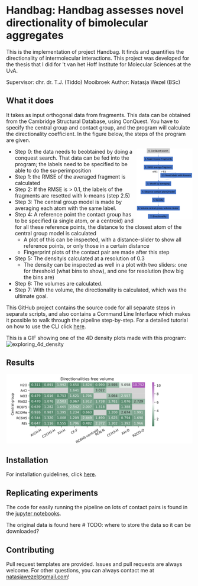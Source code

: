 # Handbag: Handbag assesses novel directionality of bimolecular aggregates
This is the implementation of project Handbag. It finds and quantifies the directionality of intermolecular interactions. This project was developed for the thesis that I did for 't van het Hoff Institute for Molecular Sciences at the UvA.

Supervisor: dhr. dr. T.J. (Tiddo) Mooibroek
Author: Natasja Wezel (BSc)

## What it does
It takes as input orthogonal data from fragments. This data can be obtained from the Cambridge Structural Database, using ConQuest. You have to specify the central group and contact group, and the program will calculate the directionality coefficient. In the figure below, the steps of the program are given.

<img align="right" src="figures/pipeline.png" width=30%>

* Step  0: the  data  needs  to  beobtained by doing a conquest search. That  data  can  be  fed into the program;  the labels need to be specified to be able to do the su-perimposition
* Step 1: the RMSE  of  the  averaged  fragment  is calculated
* Step 2: If the RMSE is > 0.1, the labels of the fragments are resetted with k-means (step 2.5)
* Step 3: The central group model is made by averaging each atom with the same label. 
* Step 4: A reference point the contact group has to be specified (a single atom, or a centroid) and for all these reference points, the distance to the closest atom of the central group model is calculated 
    * A plot of this can be inspected, with a distance-slider to show all reference points, or only those in a certain distance
    * Fingerprint plots of the contact pair are made after this step
* Step 5: The densityis calculated at a resolution of 0.3
    * The density can be inspected as well in a plot with two sliders: one for threshold (what bins to show), and one for resolution (how big the bins are)
* Step 6: The volumes are calculated.
* Step 7: With the volume, the directionality is calculated, which was the ultimate goal.

This GitHub project contains the source code for all separate steps in separate scripts, and also contains a Command Line Interface which makes it possible to walk through the pipeline step-by-step. For a detailed tutorial on how to use the CLI click [here](docs/TUTORIAL.md).

This is a GIF showing one of the 4D density plots made with this program:
![exploring_4d_density](https://user-images.githubusercontent.com/31653745/112475012-9de7cd80-8d70-11eb-84ee-f022a2cfa62d.gif)


## Results
![Directionality table](./figures/plots/directionalities_10_03_rcome_ret_kmeans_res05_free_volume.svg)

## Installation
For installation guidelines, click [here](INSTALLATION.md).

## Replicating experiments
The code for easily running the pipeline on lots of contact pairs is found in the [jupyter notebooks](src/notebooks).

The original data is found here # TODO: where to store the data so it can be downloaded?

## Contributing
Pull request templates are provided. Issues and pull requests are always welcome.
For other questions, you can always contact me at natasjawezel@gmail.com!
